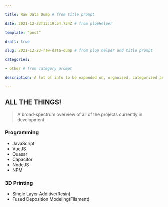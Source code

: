```yaml
---

title: Raw Data Dump # from title prompt

date: 2021-12-23T13:19:54.734Z # from plopHelper

template: “post”

draft: true

slug: 2021-12-23-raw-data-dump # from plop helper and title prompt

categories:

- other # from category prompt

description: A lot of info to be expanded on, organized, categorized and tagged later # from description prompt

---
```

## ALL THE THINGS!

> A broad-spectrum overview of all of the projects currently in development.

### Programming
- JavaScript
- VueJS
- Quasar
- Capacitor 
- NodeJS
- NPM
### 3D Printing
- Single Layer Additive(Resin)
- Fused Deposition Modeling(Filament)

